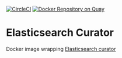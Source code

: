 [![CircleCI](https://circleci.com/gh/giantswarm/curator.svg?style=svg&circle-token=706c3ae485e0c0d5d577eb67af13e67ea1fd90dd)](https://circleci.com/gh/giantswarm/curator) [![Docker Repository on Quay](https://quay.io/repository/giantswarm/curator/status "Docker Repository on Quay")](https://quay.io/repository/giantswarm/curator)

# Elasticsearch Curator

Docker image wrapping [Elasticsearch curator](https://github.com/elastic/curator)
